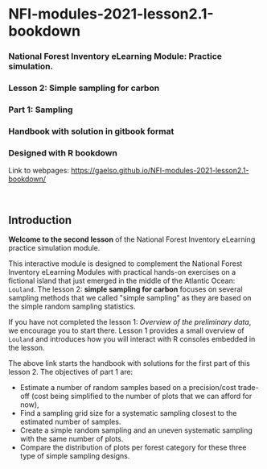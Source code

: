 # NFI-modules-2021-lesson2.1-bookdown

### National Forest Inventory eLearning Module: Practice simulation.
### Lesson 2: Simple sampling for carbon
### Part 1: Sampling

### Handbook with solution in gitbook format 

### Designed with R bookdown

Link to webpages: https://gaelso.github.io/NFI-modules-2021-lesson2.1-bookdown/

<br> 

## Introduction

**Welcome to the second lesson** of the National Forest Inventory eLearning practice simulation module.

This interactive module is designed to complement the National Forest Inventory eLearning Modules with practical hands-on exercises on a fictional island that just emerged in the middle of the Atlantic Ocean: `Louland`. The lesson 2: **simple sampling for carbon** focuses on several sampling methods that we called "simple sampling" as they are based on the simple random sampling statistics. 

If you have not completed the lesson 1: *Overview of the preliminary data*, we encourage you to start there. Lesson 1 provides a small overview of `Louland` and introduces how you will interact with R consoles embedded in the lesson.

The above link starts the handbook with solutions for the first part of this lesson 2. The objectives of part 1 are:

- Estimate a number of random samples based on a precision/cost trade-off (cost being simplified to the number of plots that we can afford for now),
- Find a sampling grid size for a systematic sampling closest to the estimated number of samples. 
- Create a simple random sampling and an uneven systematic sampling with the same number of plots.
- Compare the distribution of plots per forest category for these three type of simple sampling designs.


